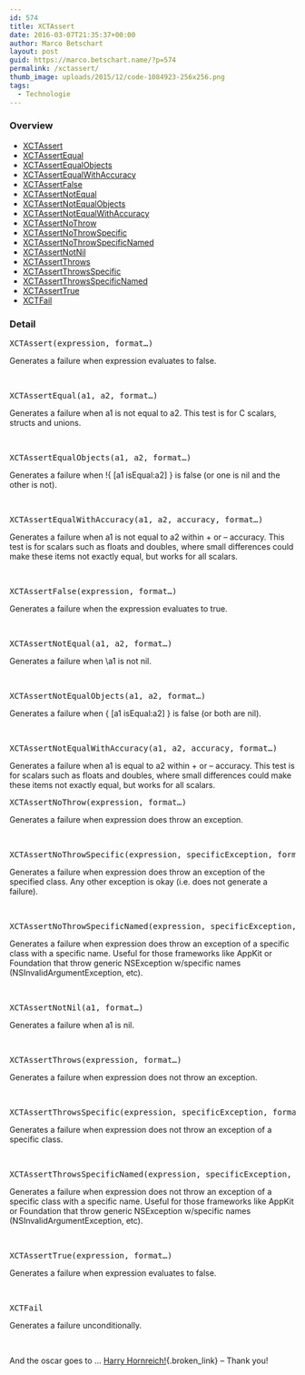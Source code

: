```yaml
---
id: 574
title: XCTAssert
date: 2016-03-07T21:35:37+00:00
author: Marco Betschart
layout: post
guid: https://marco.betschart.name/?p=574
permalink: /xctassert/
thumb_image: uploads/2015/12/code-1084923-256x256.png
tags:
  - Technologie
---
```

### Overview

  *  [XCTAssert](#XCTAssert)
  *  [XCTAssertEqual](#XCTAssertEqual)
  *  [XCTAssertEqualObjects](#XCTAssertEqualObjects)
  *  [XCTAssertEqualWithAccuracy](#XCTAssertEqualWithAccuracy)
  *  [XCTAssertFalse](#XCTAssertFalse)
  *  [XCTAssertNotEqual](#XCTAssertNotEqual)
  *  [XCTAssertNotEqualObjects](#XCTAssertNotEqualObjects)
  *  [XCTAssertNotEqualWithAccuracy](#XCTAssertNotEqualWithAccuracy)
  *  [XCTAssertNoThrow](#XCTAssertNoThrow)
  *  [XCTAssertNoThrowSpecific](#XCTAssertNoThrowSpecific)
  * [XCTAssertNoThrowSpecificNamed](#XCTAssertNoThrowSpecificNamed)
  *  [XCTAssertNotNil](#XCTAssertNotNil)
  *  [XCTAssertThrows](#XCTAssertThrows)
  *  [XCTAssertThrowsSpecific](#XCTAssertThrowsSpecific)
  *  [XCTAssertThrowsSpecificNamed](#XCTAssertThrowsSpecificNamed)
  *  [XCTAssertTrue](#XCTAssertTrue)
  *  [XCTFail](#XCTFail) 

### Detail

<pre id="XCTAssert">XCTAssert(expression, format…)</pre>

Generates a failure when expression evaluates to false.

&nbsp;

<pre id="XCTAssertEqual">XCTAssertEqual(a1, a2, format…)</pre>

Generates a failure when a1 is not equal to a2. This test is for C scalars, structs and unions.

&nbsp;

<pre id="XCTAssertEqualObjects">XCTAssertEqualObjects(a1, a2, format…)</pre>

Generates a failure when !{ [a1 isEqual:a2] } is false (or one is nil and the other is not).

&nbsp;

<pre id="XCTAssertEqualWithAccuracy">XCTAssertEqualWithAccuracy(a1, a2, accuracy, format…)</pre>

Generates a failure when a1 is not equal to a2 within + or &#8211; accuracy. This test is for scalars such as floats and doubles, where small differences could make these items not exactly equal, but works for all scalars.

&nbsp;

<pre id="XCTAssertFalse">XCTAssertFalse(expression, format…)</pre>

Generates a failure when the expression evaluates to true.

&nbsp;

<pre id="XCTAssertNotEqual">XCTAssertNotEqual(a1, a2, format…)</pre>

Generates a failure when \a1 is not nil.

&nbsp;

<pre id="XCTAssertNotEqualObjects">XCTAssertNotEqualObjects(a1, a2, format…)</pre>

Generates a failure when { [a1 isEqual:a2] } is false (or both are nil).

&nbsp;

<pre id="XCTAssertNotEqualWithAccuracy">XCTAssertNotEqualWithAccuracy(a1, a2, accuracy, format…)</pre>

Generates a failure when a1 is equal to a2 within + or &#8211; accuracy. This test is for scalars such as floats and doubles, where small differences could make these items not exactly equal, but works for all scalars.

<pre id="XCTAssertNoThrow">XCTAssertNoThrow(expression, format…)</pre>

Generates a failure when expression does throw an exception.

&nbsp;

<pre id="XCTAssertNoThrowSpecific">XCTAssertNoThrowSpecific(expression, specificException, format…)</pre>

Generates a failure when expression does throw an exception of the specified class. Any other exception is okay (i.e. does not generate a failure).

&nbsp;

<pre id="XCTAssertNoThrowSpecificNamed">XCTAssertNoThrowSpecificNamed(expression, specificException, exception_name, format…)</pre>

Generates a failure when expression does throw an exception of a specific class with a specific name. Useful for those frameworks like AppKit or Foundation that throw generic NSException w/specific names (NSInvalidArgumentException, etc).

&nbsp;

<pre id="XCTAssertNotNil">XCTAssertNotNil(a1, format…)</pre>

Generates a failure when a1 is nil.

&nbsp;

<pre id="XCTAssertThrows">XCTAssertThrows(expression, format…)</pre>

Generates a failure when expression does not throw an exception.

&nbsp;

<pre id="XCTAssertThrowsSpecific">XCTAssertThrowsSpecific(expression, specificException, format…)</pre>

Generates a failure when expression does not throw an exception of a specific class.

&nbsp;

<pre id="XCTAssertThrowsSpecificNamed">XCTAssertThrowsSpecificNamed(expression, specificException, exception_name, format…)</pre>

Generates a failure when expression does not throw an exception of a specific class with a specific name. Useful for those frameworks like AppKit or Foundation that throw generic NSException w/specific names (NSInvalidArgumentException, etc).

&nbsp;

<pre id="XCTAssertTrue">XCTAssertTrue(expression, format…)</pre>

Generates a failure when expression evaluates to false.

&nbsp;

<pre id="XCTFail">XCTFail</pre>

Generates a failure unconditionally.

&nbsp;

And the oscar goes to &#8230; [Harry Hornreich!](http://appleprogramming.com/blog/2013/12/26/xctest-assertions-documentation/){.broken_link} &#8211; Thank you!